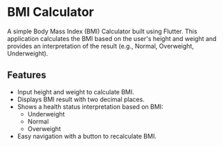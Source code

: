 # BMI Calculator

A simple Body Mass Index (BMI) Calculator built using Flutter. This application calculates the BMI based on the user's height and weight and provides an interpretation of the result (e.g., Normal, Overweight, Underweight).

## Features

- Input height and weight to calculate BMI.
- Displays BMI result with two decimal places.
- Shows a health status interpretation based on BMI:
  - Underweight
  - Normal
  - Overweight
- Easy navigation with a button to recalculate BMI.


